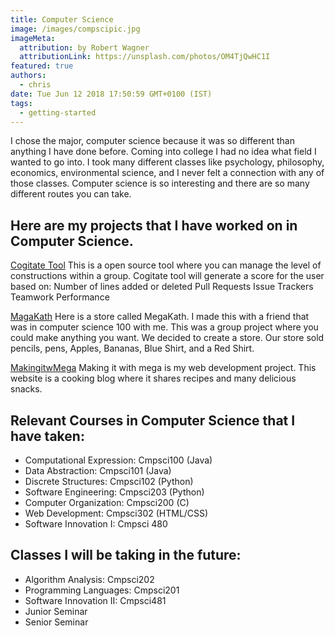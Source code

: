 ```yaml
---
title: Computer Science
image: /images/compscipic.jpg
imageMeta:
  attribution: by Robert Wagner
  attributionLink: https://unsplash.com/photos/OM4TjQwHC1I
featured: true
authors:
  - chris
date: Tue Jun 12 2018 17:50:59 GMT+0100 (IST)
tags:
  - getting-started
---
```


I chose the major, computer science because it was so different than anything I
have done before. Coming into college I had no idea what field I wanted to go
into. I took many different classes like psychology, philosophy, economics,
environmental science, and I never felt a connection with any of those classes.
Computer science is so interesting and there are so many different routes you
can take.

## Here are my projects that I have worked on in Computer Science.

[Cogitate Tool](https://github.com/GatorCogitate/cogitate_tool) This is a open
source tool where you can manage the level of constructions within a group. Cogitate
tool will generate a score for the user based on:
Number of lines added or deleted
Pull Requests
Issue Trackers
Teamwork Performance

[MagaKath](https://github.com/Allegheny-Computer-Science-100-S2019/project-cs100s2019-megakath)
Here is a store called MegaKath. I made this with a friend that was in computer science
100 with me. This was a group project where you could make anything you want.
We decided to create a store. Our store sold pencils, pens, Apples, Bananas, Blue Shirt,
and a Red Shirt.

[MakingitwMega](https://github.com/munzekm/makingitwmega)
Making it with mega is my web development project. This website is a cooking blog
where it shares recipes and many delicious snacks.

## Relevant Courses in Computer Science that I have taken:
- Computational Expression: Cmpsci100 (Java)
- Data Abstraction: Cmpsci101 (Java)
- Discrete Structures: Cmpsci102 (Python)
- Software Engineering: Cmpsci203 (Python)
- Computer Organization: Cmpsci200 (C)
- Web Development: Cmpsci302 (HTML/CSS)
- Software Innovation I: Cmpsci 480

## Classes I will be taking in the future:
- Algorithm Analysis: Cmpsci202
- Programming Languages: Cmpsci201
- Software Innovation II: Cmpsci481
- Junior Seminar
- Senior Seminar
